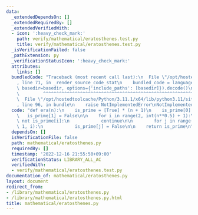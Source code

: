 ```yaml
---
data:
  _extendedDependsOn: []
  _extendedRequiredBy: []
  _extendedVerifiedWith:
  - icon: ':heavy_check_mark:'
    path: verify/mathematical/eratosthenes.test.py
    title: verify/mathematical/eratosthenes.test.py
  _isVerificationFailed: false
  _pathExtension: py
  _verificationStatusIcon: ':heavy_check_mark:'
  attributes:
    links: []
  bundledCode: "Traceback (most recent call last):\n  File \"/opt/hostedtoolcache/Python/3.11.1/x64/lib/python3.11/site-packages/onlinejudge_verify/documentation/build.py\"\
    , line 71, in _render_source_code_stat\n    bundled_code = language.bundle(stat.path,\
    \ basedir=basedir, options={'include_paths': [basedir]}).decode()\n          \
    \         ^^^^^^^^^^^^^^^^^^^^^^^^^^^^^^^^^^^^^^^^^^^^^^^^^^^^^^^^^^^^^^^^^^^^^^^^^^^^^^^^^\n\
    \  File \"/opt/hostedtoolcache/Python/3.11.1/x64/lib/python3.11/site-packages/onlinejudge_verify/languages/python.py\"\
    , line 96, in bundle\n    raise NotImplementedError\nNotImplementedError\n"
  code: "def era(n):\n    is_prime = [True] * (n + 1)\n    is_prime[0] = False\n \
    \   is_prime[1] = False\n\n    for i in range(2, int(n**0.5) + 1):\n        if\
    \ not is_prime[i]:\n            continue\n\n        for j in range(2 * i, n +\
    \ 1, i):\n            is_prime[j] = False\n\n    return is_prime\n"
  dependsOn: []
  isVerificationFile: false
  path: mathematical/eratosthenes.py
  requiredBy: []
  timestamp: '2022-12-16 21:55:50+09:00'
  verificationStatus: LIBRARY_ALL_AC
  verifiedWith:
  - verify/mathematical/eratosthenes.test.py
documentation_of: mathematical/eratosthenes.py
layout: document
redirect_from:
- /library/mathematical/eratosthenes.py
- /library/mathematical/eratosthenes.py.html
title: mathematical/eratosthenes.py
---
```

